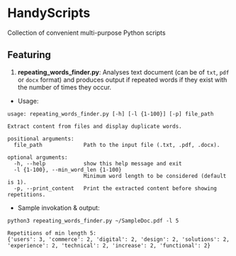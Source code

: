 # HandyScripts
Collection of convenient multi-purpose Python scripts

## Featuring

1. **repeating_words_finder.py**: Analyses text document (can be of `txt`, `pdf` or `docx` format) and produces output if repeated words if they exist with the number of times they occur.
- Usage:
```   
usage: repeating_words_finder.py [-h] [-l {1-100}] [-p] file_path

Extract content from files and display duplicate words.

positional arguments:
  file_path             Path to the input file (.txt, .pdf, .docx).

optional arguments:
  -h, --help            show this help message and exit
  -l {1-100}, --min_word_len {1-100}
                        Minimum word length to be considered (default is 1).
  -p, --print_content   Print the extracted content before showing repetitions.
```
- Sample invokation & output:
```
python3 repeating_words_finder.py ~/SampleDoc.pdf -l 5
```
```
Repetitions of min length 5:
{'users': 3, 'commerce': 2, 'digital': 2, 'design': 2, 'solutions': 2, 'experience': 2, 'technical': 2, 'increase': 2, 'functional': 2}
```
